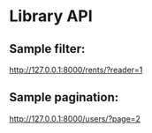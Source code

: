 # Library API

## Sample filter:

http://127.0.0.1:8000/rents/?reader=1


## Sample pagination:

http://127.0.0.1:8000/users/?page=2

